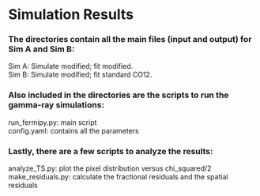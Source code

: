 # Simulation Results
### The directories contain all the main files (input and output) for Sim A and Sim B: <br />
Sim A: Simulate modified; fit modified.<br />
Sim B: Simulate modified; fit standard CO12.<br />

### Also included in the directories are the scripts to run the gamma-ray simulations:<br />
run_fermipy.py: main script<br />
config.yaml: contains all the parameters<br />

### Lastly, there are a few scripts to analyze the results:<br />
analyze_TS.py: plot the pixel distribution versus chi_squared/2<br />
make_residuals.py: calculate the fractional residuals and the spatial residuals
